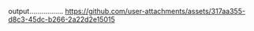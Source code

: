 output.................
https://github.com/user-attachments/assets/317aa355-d8c3-45dc-b266-2a22d2e15015
